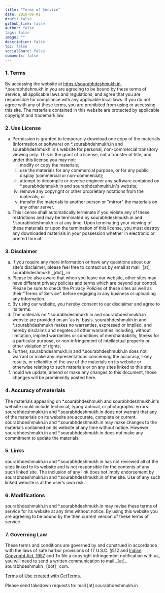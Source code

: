 ```yaml
---
title: "Terms of Service"
date: 2018-06-01
draft: false
github_link: false
author: false
tags: false
image: ""
description: false
toc: false
socialShare: false
comments: false
---
```


<h3>1. Terms</h3>
<p>By accessing the website at <a href="https://sourabhdeshmukh.in">https://sourabhdeshmukh.in</a>, *.sourabhdehmukh.in you are agreeing to be bound by these terms of service, all applicable laws and regulations, and agree that you are responsible for compliance with any applicable local laws. If you do not agree with any of these terms, you are prohibited from using or accessing this site. The materials contained in this website are protected by applicable copyright and trademark law.</p>
<h3>2. Use License</h3>
<ol type="a">
   <li>Permission is granted to temporarily download one copy of the materials (information or software) on *.sourabhdehmukh.in and sourabhdeshmukh.in's website for personal, non-commercial transitory viewing only. This is the grant of a license, not a transfer of title, and under this license you may not:
   <ol type="i">
       <li>modify or copy the materials;</li>
       <li>use the materials for any commercial purpose, or for any public display (commercial or non-commercial);</li>
       <li>attempt to decompile or reverse engineer any software contained on *.sourabhdehmukh.in and sourabhdeshmukh.in's website;</li>
       <li>remove any copyright or other proprietary notations from the materials; or</li>
       <li>transfer the materials to another person or "mirror" the materials on any other server.</li>
   </ol>
    </li>
   <li>This license shall automatically terminate if you violate any of these restrictions and may be terminated by sourabhdeshmukh.in and *.sourabhdeshmukh.in at any time. Upon terminating your viewing of these materials or upon the termination of this license, you must destroy any downloaded materials in your possession whether in electronic or printed format.</li>
</ol>
<h3>3. Disclaimer</h3>
<ol type="a">
   <li>If you require any more information or have any questions about our site's disclaimer, please feel free to contact us by email at mail _[at]_ sourabhdeshmukh _[dot]_ in</li>
   <li>Please be also aware that when you leave our website, other sites may have different privacy policies and terms which are beyond our control. Please be sure to check the Privacy Policies of these sites as well as their "Terms of Service" before engaging in any business or uploading any information.</li>
   <li>By using our website, you hereby consent to our disclaimer and agree to its terms.</li>
   <li>The materials on *.sourabhdeshmukh.in and sourabhdeshmukh.in  website are provided on an 'as is' basis. sourabhdeshmukh.in and *.sourabhdeshmukh makes no warranties, expressed or implied, and hereby disclaims and negates all other warranties including, without limitation, implied warranties or conditions of merchantability, fitness for a particular purpose, or non-infringement of intellectual property or other violation of rights.</li>
   <li>Further, sourabhdeshmukh.in and *.sourabhdeshmukh.in does not warrant or make any representations concerning the accuracy, likely results, or reliability of the use of the materials on its website or otherwise relating to such materials or on any sites linked to this site.</li>
   <li>hould we update, amend or make any changes to this document, those changes will be prominently posted here.</li>
</ol>
<h3>4. Accuracy of materials</h3>
<p>The materials appearing on *.sourabhdeshmukh and sourabhdeshmukh.in's website could include technical, typographical, or photographic errors. sourabhdeshmukh.in and *.sourabhdeshmukh.in does not warrant that any of the materials on its website are accurate, complete or current. sourabhdeshmukh.in and *.sourabhdeshmukh.in may make changes to the materials contained on its website at any time without notice. However sourabhdeshmukh.in and *.sourabhdeshmukh.in does not make any commitment to update the materials.</p>
<h3>5. Links</h3>
<p>sourabhdeshmukh.in and *.sourabhdeshmukh.in has not reviewed all of the sites linked to its website and is not responsible for the contents of any such linked site. The inclusion of any link does not imply endorsement by sourabhdeshmukh.in and *.sourabhdeshmukh.in of the site. Use of any such linked website is at the user's own risk.</p>
<h3>6. Modifications</h3>
<p>sourabhdeshmukh.in and *.sourabhdeshmukh.in may revise these terms of service for its website at any time without notice. By using this website you are agreeing to be bound by the then current version of these terms of service.</p>
<h3>7. Governing Law</h3>
<p>These terms and conditions are governed by and construed in accordance with the laws of safe harbor provisions of 17 U.S.C. §512 and <a href="https://copyright.gov.in/Documents/CopyrightRules1957.pdf">Indian Copyright Act, 1957</a> and To file a copyright infringement notification with us, you will need to send a written communication to mail _[at]_ sourabhdeshmukh _[dot]_ com.</p>
<p><a href="https://getterms.io" title="Generate a free terms of use document">Terms of Use created with GetTerms.</a></p>

<P>Please send takedown requests to: mail [at] sourabhdeshmukh.in</p>
